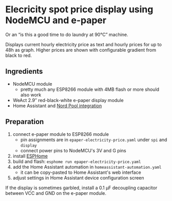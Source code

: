 Elecricity spot price display using NodeMCU and e-paper
=======================================================

Or an “is this a good time to do laundry at 90°C” machine.

Displays current hourly electricity price as text and hourly prices for up to
48h as graph. Higher prices are shown with configurable gradient from black to
red.

Ingredients
-----------

- NodeMCU module
  - pretty much any ESP8266 module with 4MB flash or more should also work
- WeAct 2.9″ red-black-white e-paper display module
- Home Assistant and [Nord Pool integration][homeassistant-nordpool]

Preparation
-----------

1. connect e-paper module to ESP8266 module
   - pin assignments are in `epaper-electricity-price.yaml` under `spi` and
     `display`
   - connect power pins to NodeMCU's 3V and G pins
2. install [ESPHome][esphome]
3. build and flash: `esphome run epaper-electricity-price.yaml`
4. add the Home Assistant automation in `homeassistant-automation.yaml`
   - it can be copy-pasted to Home Assistant's web interface
5. adjust settings in Home Assistant device configuration screen

If the display is sometimes garbled, install a 0.1 µF decoupling capacitor
between VCC and GND on the e-paper module.


[esphome]: https://esphome.io/
[homeassistant-nordpool]: https://github.com/custom-components/nordpool

